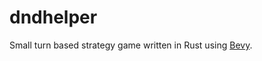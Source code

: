 # dndhelper

Small turn based strategy game written in Rust using [Bevy](https://github.com/bevyengine/bevy).
